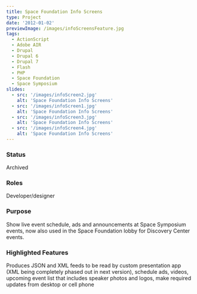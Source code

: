 ```yaml
---
title: Space Foundation Info Screens
type: Project
date: '2012-01-02'
previewImage: /images/infoScreensFeature.jpg
tags:
  - ActionScript
  - Adobe AIR
  - Drupal
  - Drupal 6
  - Drupal 7
  - Flash
  - PHP
  - Space Foundation
  - Space Symposium
slides:
  - src: '/images/infoScreen2.jpg'
    alt: 'Space Foundation Info Screens'
  - src: '/images/infoScreen1.jpg'
    alt: 'Space Foundation Info Screens'
  - src: '/images/infoScreen3.jpg'
    alt: 'Space Foundation Info Screens'
  - src: '/images/infoScreen4.jpg'
    alt: 'Space Foundation Info Screens'
---
```

### Status

Archived

### Roles

Developer/designer

### Purpose

Show live event schedule, ads and announcements at Space Symposium events, now also used in the Space Foundation lobby for Discovery Center events.

### Highlighted Features

Produces JSON and XML feeds to be read by custom presentation app (XML being completely phased out in next version), schedule ads, videos, upcoming event list that includes speaker photos and logos, make required updates from desktop or cell phone
